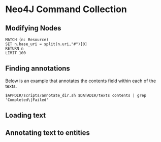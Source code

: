 # Neo4J Command Collection

## Modifying Nodes

```
MATCH (n: Resource)
SET n.base_uri = split(n.uri,"#")[0]
RETURN n
LIMIT 100
```

## Finding annotations

Below is an example that annotates the contents field within each of the texts.
```
$APPDIR/scripts/annotate_dir.sh $DATADIR/texts contents | grep 'Completed\|Failed'
```

## Loading text



## Annotating text to entities


